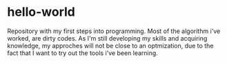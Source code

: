 # hello-world
Repository with my first steps into programming. Most of the algorithm i've worked, are dirty codes. As I'm still developing my skills and acquiring knowledge, my approches will not be close to an optmization, due to the fact that I want to try out the tools i've been learning. 
